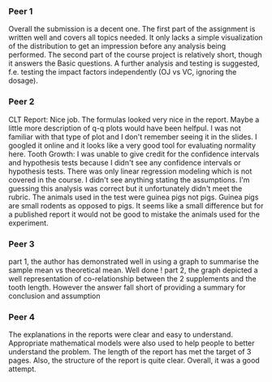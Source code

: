 ### Peer 1 

Overall the submission is a decent one. The first part of the assignment is written well and covers all topics needed. It only lacks a simple visualization of the distribution to get an impression before any analysis being performed. The second part of the course project is relatively short, though it answers the Basic questions. A further analysis and testing is suggested, f.e. testing the impact factors independently (OJ vs VC, ignoring the dosage).

### Peer 2

CLT Report: Nice job. The formulas looked very nice in the report. Maybe a little more description of q-q plots would have been helfpul. I was not familiar with that type of plot and I don't remember seeing it in the slides. I googled it online and it looks like a very good tool for evaluating normality here. Tooth Growth: I was unable to give credit for the confidence intervals and hypothesis tests because I didn't see any confidence intervals or hypothesis tests. There was only linear regression modeling which is not covered in the course. I didn't see anything stating the assumptions. I'm guessing this analysis was correct but it unfortunately didn't meet the rubric. The animals used in the test were guinea pigs not pigs. Guinea pigs are small rodents as opposed to pigs. It seems like a small difference but for a published report it would not be good to mistake the animals used for the experiment.

### Peer 3

part 1, the author has demonstrated well in using a graph to summarise the sample mean vs theoretical mean. Well done ! part 2, the graph depicted a well representation of co-relationship between the 2 supplements and the tooth length. However the answer fall short of providing a summary for conclusion and assumption

### Peer 4

The explanations in the reports were clear and easy to understand. Appropriate mathematical models were also used to help people to better understand the problem. The length of the report has met the target of 3 pages. Also, the structure of the report is quite clear. Overall, it was a good attempt.